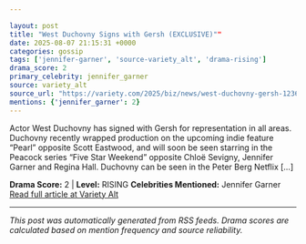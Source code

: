 ```yaml
---

layout: post
title: "West Duchovny Signs with Gersh (EXCLUSIVE)""
date: 2025-08-07 21:15:31 +0000
categories: gossip
tags: ['jennifer-garner', 'source-variety_alt', 'drama-rising']
drama_score: 2
primary_celebrity: jennifer_garner
source: variety_alt
source_url: "https://variety.com/2025/biz/news/west-duchovny-gersh-1236481949/""
mentions: {'jennifer_garner': 2}
---
```


Actor West Duchovny has signed with Gersh for representation in all areas. Duchovny recently wrapped production on the upcoming indie feature “Pearl” opposite Scott Eastwood, and will soon be seen starring in the Peacock series “Five Star Weekend” opposite Chloë Sevigny, Jennifer Garner and Regina Hall. Duchovny can be seen in the Peter Berg Netflix […]

**Drama Score:** 2 | **Level:** RISING **Celebrities Mentioned:** Jennifer Garner [Read full article at Variety Alt](https://variety.com/2025/biz/news/west-duchovny-gersh-1236481949/)

---

*This post was automatically generated from RSS feeds. Drama scores are calculated based on mention frequency and source reliability.*